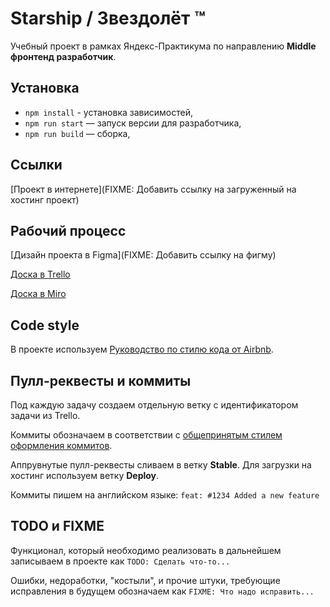 # Starship / Звездолёт ™

Учебный проект в рамках Яндекс-Практикума по направлению **Middle фронтенд разработчик**.

## Установка

- `npm install` - установка зависимостей,
- `npm run start` — запуск версии для разработчика,
- `npm run build` — сборка,

## Ссылки

[Проект в интернете](FIXME: Добавить ссылку на загруженный на хостинг проект)

## Рабочий процесс

[Дизайн проекта в Figma](FIXME: Добавить ссылку на фигму)

[Доска в Trello](https://trello.com/b/NZxdMp0x/%D0%B8%D0%B3%D1%80%D0%B0)

[Доска в Miro](https://miro.com/app/board/uXjVOOg1bsg=/)

## Code style

В проекте используем [Руководство по стилю кода от Airbnb](https://leonidlebedev.github.io/javascript-airbnb/).

## Пулл-реквесты и коммиты

Под каждую задачу создаем отдельную ветку с идентификатором задачи из Trello.

Коммиты обозначаем в соответствии с [общепринятым стилем оформления коммитов](https://gist.github.com/Voloshin-Sergei/ffbec67c6d9fcb32b0df014ababba0e9).

Аппрувнутые пулл-реквесты сливаем в ветку **Stable**. Для загрузки на хостинг используем ветку **Deploy**.

Коммиты пишем на английском языке: `feat: #1234 Added a new feature`

## TODO и FIXME

Функционал, который необходимо реализовать в дальнейшем записываем в проекте как `TODO: Сделать что-то...`

Ошибки, недоработки, "костыли", и прочие штуки, требующие исправления в будущем обозначаем как `FIXME: Что надо исправить...`
